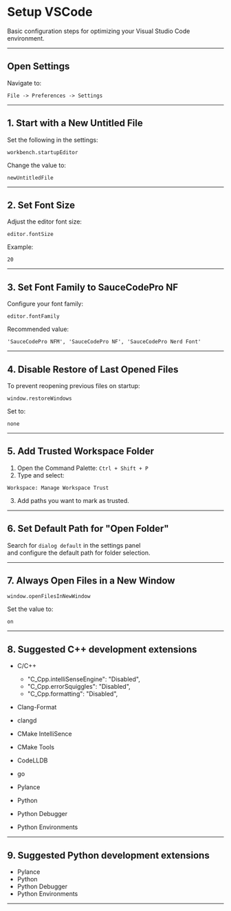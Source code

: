 # Setup VSCode

Basic configuration steps for optimizing your Visual Studio Code environment.

---

## Open Settings

Navigate to:

```
File -> Preferences -> Settings
```

---

## 1. Start with a New Untitled File

Set the following in the settings:

```
workbench.startupEditor
```

Change the value to:

```
newUntitledFile
```

---

## 2. Set Font Size

Adjust the editor font size:

```
editor.fontSize
```

Example:

```
20
```

---

## 3. Set Font Family to SauceCodePro NF

Configure your font family:

```
editor.fontFamily
```

Recommended value:

```
'SauceCodePro NFM', 'SauceCodePro NF', 'SauceCodePro Nerd Font'
```

---

## 4. Disable Restore of Last Opened Files

To prevent reopening previous files on startup:

```
window.restoreWindows
```

Set to:

```
none
```

---

## 5. Add Trusted Workspace Folder

1. Open the Command Palette: `Ctrl + Shift + P`
2. Type and select:

```
Workspace: Manage Workspace Trust
```

3. Add paths you want to mark as trusted.

---

## 6. Set Default Path for "Open Folder"

Search for `dialog default` in the settings panel  
and configure the default path for folder selection.

---

## 7. Always Open Files in a New Window

```
window.openFilesInNewWindow
```

Set the value to:

```
on
```

---

## 8. Suggested C++ development extensions

- C/C++
    - "C_Cpp.intelliSenseEngine": "Disabled",
    - "C_Cpp.errorSquiggles": "Disabled",
    - "C_Cpp.formatting": "Disabled",

- Clang-Format
- clangd
- CMake IntelliSence
- CMake Tools
- CodeLLDB
- go
- Pylance
- Python
- Python Debugger
- Python Environments


---

## 9. Suggested Python development extensions

- Pylance
- Python
- Python Debugger
- Python Environments

---